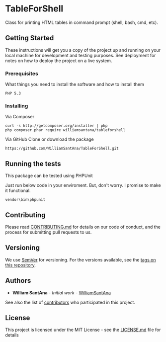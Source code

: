 # TableForShell

Class for printing HTML tables in command prompt (shell, bash, cmd, etc).

## Getting Started

These instructions will get you a copy of the project up and running on your local machine for development and testing purposes. See deployment for notes on how to deploy the project on a live system.

### Prerequisites

What things you need to install the software and how to install them

```
PHP 5.3
```

### Installing

Via Composer
```
curl -s http://getcomposer.org/installer | php
php composer.phar require williamsantana/tableforshell
```

Via GitHub
Clone or download the package

```
https://github.com/WilliamSantAna/TableForShell.git
```

## Running the tests

This package can be tested using PHPUnit

Just run below code in your enviroment. But, don't worry. I promise to make it functional.

```
vendor\bin\phpunit
```

## Contributing

Please read [CONTRIBUTING.md](https://gist.github.com/PurpleBooth/b24679402957c63ec426) for details on our code of conduct, and the process for submitting pull requests to us.

## Versioning

We use [SemVer](http://semver.org/) for versioning. For the versions available, see the [tags on this repository](https://github.com/your/project/tags). 

## Authors

* **William SantAna** - *Initial work* - [WilliamSantAna](https://github.com/WilliamSantAna)

See also the list of [contributors](https://github.com/WilliamSantAna/contributors) who participated in this project.

## License

This project is licensed under the MIT License - see the [LICENSE.md](LICENSE.md) file for details

